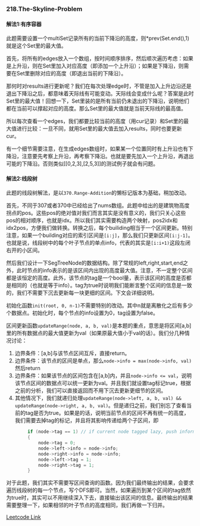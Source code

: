 ### 218.The-Skyline-Problem

#### 解法1:有序容器

此题需要设置一个multiSet记录所有的当前下降沿的高度，则*prev(Set.end(),1)就是这个Set里的最大值。

首先，将所有的edges放入一个数组，按时间顺序排序，然后顺次遍历考虑：如果是上升沿，则在Set里加入对应高度（即添加一个上升沿）；如果是下降沿，则需要在Set里删除对应的高度（即退出当前的下降沿）。

那何时对results进行更新呢？我们在每次处理edge时，不管是加入上升边沿还是退出下降沿之后，都意味着天际线有可能变动。天际线会变成什么呢？答案是此时Set里的最大值！回想一下，Set里装的是所有当前仍未退出的下降沿，说明他们都在当前可以撑起对应的高度。那么Set里的最大值就是当前天际线的最高值。

所以每次查看一个edges，我们都要比较当前的高度（用cur记录）和Set里的最大值进行比较：一旦不同，就用Set里的最大值去加入results，同时也要更新cur。

有一个细节需要注意，在生成edges数组时，如果某一个位置同时有上升沿也有下降沿，注意要先考察上升沿，再考察下降沿。也就是要先加入一个上升沿，再退出可能的下降沿。否则类似[[0,2,3],[2,5,3]]的测试例子就会有问题。

#### 解法2:线段树

此题的线段树解法，是以```370.Range-Addition```的懒标记版本为基础，稍加改动。

首先，不同于307或者370中已经给出了nums数组。此题中给出的是建筑物高度拐点的pos。这些pos的绝对值对我们而言其实是没有意义的，我们只关心这些pos的相对顺序，也就是idx。所以我们其实需要构造两个映射，pos2idx和idx2pos，方便我们做转换。转换之后，每个builiding相当于一个区间更新。特别注意，如果一个building对应的索引区间是```[i:j]```，那么我们只更新区间```[i:j-1]```。也就是说，线段树中的每个叶子节点的单点info，代表的其实是```[i:i+1)```这段左闭右开的小区间。

然后我们设计一下SegTreeNode的数据结构。除了常规的left,right,start,end之外，此时节点的info表示的是该区间内出现的高度最大值。注意，不一定整个区间都是该恒定的高度。此外，该节点的tag是一个bool量，表示该区间的高度是否都是相同的（也就是等于info）。tag为true时说明我们能断言整个区间的信息是一致的，我们不需要下沉去更新每一块更细的区间。下文会详细说明。

初始化函数```init(root, 0, n-1)```不需要特别的改动。其中n就是离散化之后有多少个数据点。初始化时，每个节点的info设置为0，tag设置为false。

区间更新函数```updateRange(node, a, b, val)```是本题的重点，意思是将区间[a,b]里的所有数据点的最大值更新为val（如果原最大值小于val的话）。我们分几种情况讨论：
1. 边界条件：[a,b]与该节点区间互斥，直接return。
2. 边界条件：该节点的区间是单点，那么```node->info = max(node->info, val)```然后return
3. 边界条件：如果该节点的区间包含在[a,b]内，并且```node->info <= val```，说明该节点区间的数据点可以统一更新为val。并且我们就设置tag标记true，根据之前的分析，我们可以直接返回而不用下沉去更新更细节的区间。
4. 其他情况下，我们就递归处理```updateRange(node->left, a, b, val) && updateRange(node->right, a, b, val)```。但是递归之前，我们别忘了查看当前的tag是否为true。如果是的话，说明当前节点的区间不再有统一的高度，我们需要去掉tag的标记，并且将其影响传递给两个子区间，即
```cpp
        if (node->tag == 1) // if current node tagged lazy, push information down
        {
            node->tag = 0;            
            node->left->info = node->info;
            node->right->info = node->info;
            node->left->tag = 1;
            node->right->tag = 1;            
        }   
```
对于此题，我们其实不需要写区间查询的函数。因为我们最终输出的结果，会要求遍历线段树的每一个节点，写个DFS即可。当然，如果遍历到某个区间的tag依然为true时，其实可以不用继续深入下去，直接输出该区间的信息。最终输出的结果需要整理一下，如果相邻的叶子节点的高度相同，我们再做一下归并。

[Leetcode Link](https://leetcode.com/problems/the-skyline-problem)
